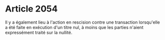 # Article 2054

Il y a également lieu à l'action en rescision contre une transaction lorsqu'elle a été faite en exécution d'un titre nul, à moins que les parties n'aient expressément traité sur la nullité.